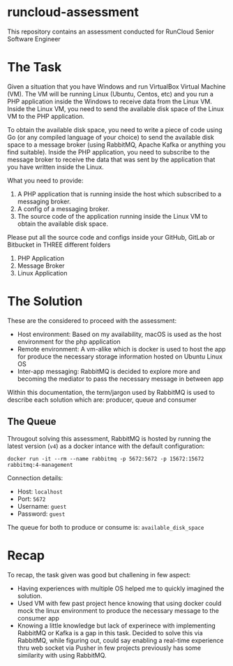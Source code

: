 # runcloud-assessment
This repository contains an assessment conducted for RunCloud Senior Software Engineer

# The Task
Given a situation that you have Windows and run VirtualBox Virtual Machine (VM). The VM will be running Linux (Ubuntu, Centos, etc) and you run a PHP application inside the Windows to receive data from the Linux VM. Inside the Linux VM, you need to send the available disk space of the Linux VM to the PHP application. 

To obtain the available disk space, you need to write a piece of code using Go (or any compiled language of your choice) to send the available disk space to a message broker (using RabbitMQ, Apache Kafka or anything you find suitable). Inside the PHP application, you need to subscribe to the message broker to receive the data that was sent by the application that you have written inside the Linux. 

What you need to provide: 
1. A PHP application that is running inside the host which subscribed to a messaging broker. 
2. A config of a messaging broker. 
3. The source code of the application running inside the Linux VM to obtain the available disk space.  

Please put all the source code and configs inside your GitHub, GitLab or Bitbucket in THREE different folders 
1. PHP Application 
2. Message Broker 
3. Linux Application 

# The Solution
These are the considered to proceed with the assessment:
+ Host environment: Based on my availability, macOS is used as the host environment for the php application
+ Remote environment: A vm-alike which is docker is used to host the app for produce the necessary storage information hosted on Ubuntu Linux OS
+ Inter-app messaging: RabbitMQ is decided to explore more and becoming the mediator to pass the necessary message in between app

Within this documentation, the term/jargon used by RabbitMQ is used to describe each solution which are: producer, queue and consumer

## The Queue
Througout solving this assessment, RabbitMQ is hosted by running the latest version (`v4`) as a docker intance with the default configuration:

```shell
docker run -it --rm --name rabbitmq -p 5672:5672 -p 15672:15672 rabbitmq:4-management
```

Connection details:
- Host: `localhost`
- Port: `5672`
- Username: `guest`
- Password: `guest`

The queue for both to produce or consume is: `available_disk_space`

# Recap
To recap, the task given was good but challening in few aspect:
- Having experiences with multiple OS helped me to quickly imagined the solution.
- Used VM with few past project hence knowing that using docker could mock the linux environment to produce the necessary message to the consumer app
- Knowing a little knowledge but lack of experinece with implementing RabbitMQ or Kafka is a gap in this task. Decided to solve this via RabbitMQ, while figuring out, could say enabling a real-time experience thru web socket via Pusher in few projects previously has some similarity with using RabbitMQ.
